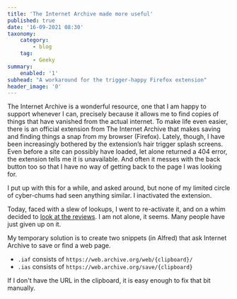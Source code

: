 ```yaml
---
title: 'The Internet Archive made more useful'
published: true
date: '16-09-2021 08:30'
taxonomy:
    category:
        - blog
    tag:
        - Geeky
summary:
    enabled: '1'
subhead: "A workaround for the trigger-happy Firefox extension"
header_image: '0'
---
```


The Internet Archive is a wonderful resource, one that I am happy to support whenever I can, precisely because it allows me to find copies of things that have vanished from the actual internet. To make life even easier, there is an official extension from The Internet Archive that makes saving and finding things a snap from my browser (Firefox). Lately, though, I have been increasingly bothered by the extension’s hair trigger splash screens. Even before a site can possibly have loaded, let alone returned a 404 error, the extension tells me it is unavailable. And often it messes with the back button too so that I have no way of getting back to the page I was looking for.

I put up with this for a while, and asked around, but none of my limited circle of cyber-chums had seen anything similar. I inactivated the extension.

Today, faced with a slew of lookups, I went to re-activate it, and on a whim decided to [look at the reviews](https://addons.mozilla.org/en-US/firefox/addon/wayback-machine_new/reviews/?utm_source=firefox-browser&utm_medium=firefox-browser&utm_content=addons-manager-reviews-link). I am not alone, it seems. Many people have just given up on it.

My temporary solution is to create two snippets (in Alfred) that ask Internet Archive to save or find a web page.

- `.iaf` consists of `https://web.archive.org/web/{clipboard}/`
- `.ias` consists of `https://web.archive.org/save/{clipboard}`

If I don't have the URL in the clipboard, it is easy enough to fix that bit manually.
